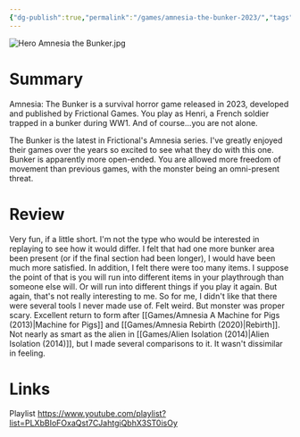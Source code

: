 ```yaml
---
{"dg-publish":true,"permalink":"/games/amnesia-the-bunker-2023/","tags":["LP","games"],"created":"2023-12-08","updated":"2024-08-05"}
---
```



![Hero Amnesia the Bunker.jpg](/img/user/Attachments/Hero%20Amnesia%20the%20Bunker.jpg)

# Summary

Amnesia: The Bunker is a survival horror game released in 2023, developed and published by Frictional Games. You play as Henri, a French soldier trapped in a bunker during WW1. And of course...you are not alone.

The Bunker is the latest in Frictional's Amnesia series. I've greatly enjoyed their games over the years so excited to see what they do with this one. Bunker is apparently more open-ended. You are allowed more freedom of movement than previous games, with the monster being an omni-present threat.

# Review

Very fun, if a little short. I'm not the type who would be interested in replaying to see how it would differ. I felt that had one more bunker area been present (or if the final section had been longer), I would have been much more satisfied. In addition, I felt there were too many items. I suppose the point of that is you will run into different items in your playthrough than someone else will. Or will run into different things if you play it again. But again, that's not really interesting to me. So for me, I didn't like that there were several tools I never made use of. Felt weird. But monster was proper scary. Excellent return to form after [[Games/Amnesia A Machine for Pigs (2013)\|Machine for Pigs]] and [[Games/Amnesia Rebirth (2020)\|Rebirth]]. Not nearly as smart as the alien in [[Games/Alien Isolation (2014)\|Alien Isolation (2014)]], but I made several comparisons to it. It wasn't dissimilar in feeling.

# Links

Playlist https://www.youtube.com/playlist?list=PLXbBIoFOxaQst7CJahtgiQbhX3ST0isOy
